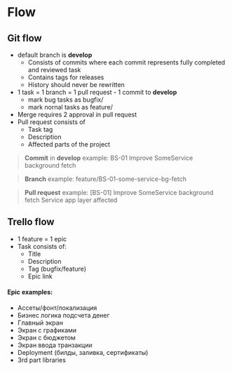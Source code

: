 # Flow

## Git flow

- default branch is **develop**
   - Consists of commits where each commit represents fully completed and reviewed task
   - Contains tags for releases
   - History should never be rewritten
- 1 task = 1 branch = 1 pull request - 1 commit to **develop**
   - mark bug tasks as bugfix/
   - mark nornal tasks as feature/
- Merge requires 2 approval in pull request
- Pull request consists of
   - Task tag
   - Description
   - Affected parts of the project

> **Commit** in **develop** example:
> BS-01 Improve SomeService background fetch

> **Branch** example:
> feature/BS-01-some-service-bg-fetch

> **Pull request** example:
> [BS-01]
Improve SomeService background fetch
Service app layer affected

## Trello flow

- 1 feature = 1 epic
- Task consists of:
   - Title
   - Description
   - Tag (bugfix/feature)
   - Epic link

#### Epic examples:

- Ассеты/фонт/локализация
- Бизнес логика подсчета денег
- Главный экран
- Экран с графиками
- Экран с бюджетом
- Экран ввода транзакции
- Deployment (билды, заливка, сертификаты)
- 3rd part libraries
